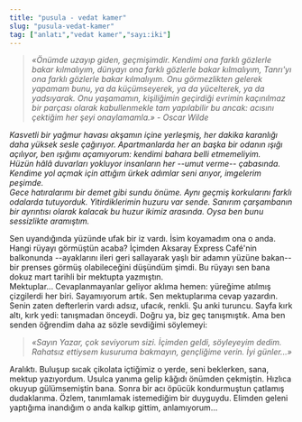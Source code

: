 ```yaml
---
title: "pusula - vedat kamer"
slug: "pusula-vedat-kamer"
tag: ["anlatı","vedat kamer","sayı:iki"]
---
```


> *«Önümde uzayıp giden, geçmişimdir. Kendimi ona farklı gözlerle bakar
> kılmalıyım, dünyayı ona farklı gözlerle bakar kılmalıyım, Tanrı'yı ona
> farklı gözlerle bakar kılmalıyım. Onu görmezlikten gelerek yapamam
> bunu, ya da küçümseyerek, ya da yücelterek, ya da yadsıyarak. Onu
> yaşamamın, kişiliğimin geçirdiği evrimin kaçınılmaz bir parçası olarak
> kabullenmekle tam yapılabilir bu ancak: acısını çektiğim her şeyi
> onaylamamla.» - Oscar Wilde*

*Kasvetli bir yağmur havası akşamın içine yerleşmiş, her dakika
karanlığı daha yüksek sesle çağırıyor. Apartmanlarda her an başka bir
odanın ışığı açılıyor, ben ışığımı açamıyorum: kendimi bahara belli
etmemeliyim.*\
*Hüzün hâlâ duvarları yokluyor insanların her --umut verme-- çabasında.
Kendime yol açmak için attığım ürkek adımlar seni arıyor, imgelerim
peşimde.*\
*Gece hatıralarımı bir demet gibi sundu önüme. Aynı geçmiş korkularını
farklı odalarda tutuyorduk. Yitirdiklerimin huzuru var sende. Sanırım
çarşambanın bir ayrıntısı olarak kalacak bu huzur ikimiz arasında. Oysa
ben bunu sessizlikte aramıştım.*

Sen uyandığında yüzünde ufak bir iz vardı. İsim koyamadım ona o anda.
Hangi rüyayı görmüştün acaba? İçimden Aksaray Express Café'nin
balkonunda --ayaklarını ileri geri sallayarak yaşlı bir adamın yüzüne
bakan-- bir prenses görmüş olabileceğini düşündüm şimdi. Bu rüyayı sen
bana dokuz mart tarihli bir mektupta yazmıştın.\
Mektuplar... Cevaplanmayanlar geliyor aklıma hemen: yüreğime atılmış
çizgilerdi her biri. Sayamıyorum artık. Sen mektuplarıma cevap yazardın.
Senin zaten defterlerin vardı adsız, ufacık, renkli. Şu anki turuncu.
Sayfa kırk altı, kırk yedi: tanışmadan önceydi. Doğru ya, biz geç
tanışmıştık. Ama ben senden öğrendim daha az sözle sevdiğimi söylemeyi:

> *«Sayın Yazar, çok seviyorum sizi. İçimden geldi, söyleyeyim dedim.
> Rahatsız ettiysem kusuruma bakmayın, gençliğime verin. İyi günler...»*

Aralıktı. Buluşup sıcak çikolata içtiğimiz o yerde, seni beklerken,
sana, mektup yazıyordum. Usulca yanıma gelip kâğıdı önümden çekmiştin.
Hızlıca okuyup gülümsemiştin bana. Sonra bir acı öpücük kondurmuştun
çatlamış dudaklarıma. Özlem, tanımlamak istemediğim bir duyguydu.
Elimden geleni yaptığıma inandığım o anda kalkıp gittim, anlamıyorum...

